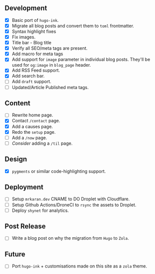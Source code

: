 ## Development

- [x] Basic port of `hugo-ink`.
- [x] Migrate all blog posts and convert them to `toml` frontmatter.
- [x] Syntax highlight fixes
- [x] Fix images.
- [x] Title bar - Blog title
- [x] Verify all SEO/meta tags are present.
- [x] Add macro for meta tags
- [x] Add support for `image` parameter in individual blog posts. They'll be used for `og:image` in `blog_page` header.
- [x] Add RSS Feed support.
- [x] Add search bar.
- [ ] Add `draft` support.
- [ ] Updated/Article Published meta tags.

## Content

- [ ] Rewrite home page.
- [x] Contact `/contact` page.
- [x] Add a causes page.
- [x] Redo the `setup` page.
- [ ] Add a `/now` page.
- [ ] _Consider_ adding a `/til` page.

## Design

- [x] `pygments` or similar code-highlighting support.

## Deployment

- [ ] Setup `mrkaran.dev` CNAME to DO Droplet with Cloudflare.
- [ ] Setup Github Actions/DroneCI to `rsync` the assets to Droplet.
- [ ] Deploy `shynet` for analytics.

## Post Release

- [ ] Write a blog post on why the migration from `Hugo` to `Zola`.

## Future

- [ ] Port `hugo-ink` + customisations made on this site as a `zola` theme.
